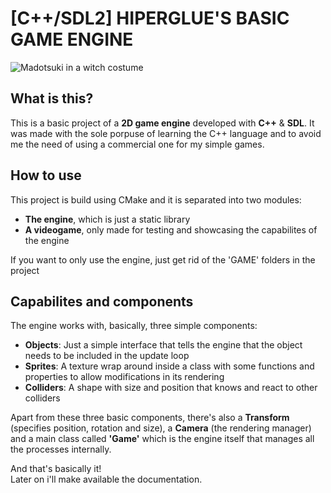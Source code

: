 # \[C++/SDL2] HIPERGLUE'S BASIC GAME ENGINE

![Madotsuki in a witch costume](https://i.imgur.com/ifysW4J.png)

## What is this?

This is a basic project of a __2D game engine__ developed with **C++** & **SDL**. It was made with the sole porpuse of learning the C++ language and to
avoid me the need of using a commercial one for my simple games.

## How to use

This project is build using CMake and it is separated into two modules:
+ **The engine**, which is just a static library
+ **A videogame**, only made for testing and showcasing the capabilites of the engine

If you want to only use the engine, just get rid of the 'GAME' folders in the project

## Capabilites and components

The engine works with, basically, three simple components:
+ **Objects**: Just a simple interface that tells the engine that the object needs to be included in the update loop
+ **Sprites**: A texture wrap around inside a class with some functions and properties to allow modifications in its rendering
+ **Colliders**: A shape with size and position that knows and react to other colliders

Apart from these three basic components, there's also a **Transform** (specifies position, rotation and size), a **Camera** (the rendering manager) and
a main class called **'Game'** which is the engine itself that manages all the processes internally.

And that's basically it!\
Later on i'll make available the documentation.
